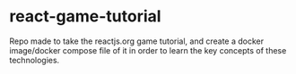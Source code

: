 # react-game-tutorial
Repo made to take the reactjs.org game tutorial, and create a docker image/docker compose file of it in order to learn the key concepts of these technologies.
